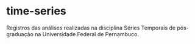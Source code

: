 # time-series
Registros das análises realizadas na disciplina Séries Temporais de pós-graduação na Universidade Federal de Pernambuco.
